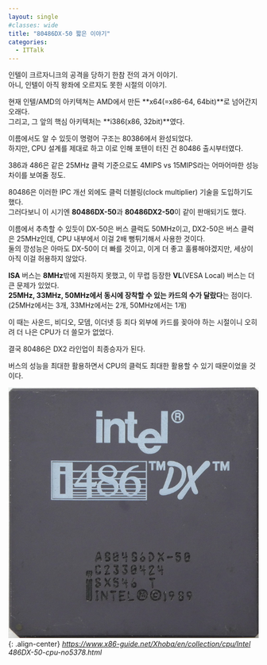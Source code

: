 ```yaml
---
layout: single
#classes: wide
title: "80486DX-50 짧은 이야기"
categories:
  - ITTalk
---
```


인텔이 크르자니크의 공격을 당하기 한참 전의 과거 이야기.  
아니, 인텔이 아직 왕좌에 오르지도 못한 시절의 이야기.

현재 인텔/AMD의 아키텍쳐는 AMD에서 만든 **x64(=x86-64, 64bit)**로 넘어간지 오래다.  
그리고, 그 앞의 핵심 아키텍처는 **i386(x86, 32bit)**였다.

이름에서도 알 수 있듯이 명령어 구조는 80386에서 완성되었다.  
하지만, CPU 설계를 제대로 하고 이로 인해 포텐이 터진 건 80486 출시부터였다.

386과 486은 같은 25MHz 클럭 기준으로도 4MIPS vs 15MIPS라는 어마어마한 성능 차이를 보여줄 정도.

80486은 이러한 IPC 개선 외에도 클럭 더블링(clock multiplier) 기술을 도입하기도 했다.  
그러다보니 이 시기엔 **80486DX-50**과 **80486DX2-50**이 같이 판매되기도 했다.

이름에서 추측할 수 있듯이 DX-50은 버스 클럭도 50MHz이고, DX2-50은 버스 클럭은 25MHz인데, CPU 내부에서 이걸 2배 뻥튀기해서 사용한 것이다.  
둘의 깡성능은 아마도 DX-50이 더 빠를 것이고, 이게 더 좋고 훌륭해야겠지만, 세상이 아직 이걸 허용하지 않았다.

**ISA** 버스는 **8MHz**밖에 지원하지 못했고, 이 무렵 등장한 **VL**(VESA Local) 버스는 더 큰 문제가 있었다.  
**25MHz, 33MHz, 50MHz에서 동시에 장착할 수 있는 카드의 수가 달랐다**는 점이다.  
(25MHz에서는 3개, 33MHz에서는 2개, 50MHz에서는 1개)

이 때는 사운드, 비디오, 모뎀, 이더넷 등 죄다 외부에 카드를 꽂아야 하는 시절이니 오히려 더 나은 CPU가 더 쓸모가 없었다.

결국 80486은 DX2 라인업이 최종승자가 된다.

버스의 성능을 최대한 활용하면서 CPU의 클럭도 최대한 활용할 수 있기 때문이었을 것이다.

![image](</images/2024-06-30/Intel A80486DX-50 SX546 (nouv. logo) 01.jpg>){: .align-center}
*https://www.x86-guide.net/Xhoba/en/collection/cpu/Intel 486DX-50-cpu-no5378.html*
